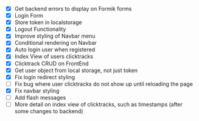 - [x] Get backend errors to display on Formik forms
- [x] Login Form
- [x] Store token in localstorage
- [x] Logout Functionality
- [x] Improve styling of Navbar menu
- [x] Conditional rendering on Navbar
- [x] Auto login user when registered
- [x] Index View of users clicktracks
- [x] Clicktrack CRUD on FrontEnd
- [x] Get user object from local storage, not just token
- [x] Fix login redirect styling
- [ ] Fix bug where user clicktracks do not show up until reloading the page
- [x] Fix navbar styling
- [ ] Add flash messages
- [ ] More detail on index view of clicktracks, such as timestamps (after some changes to backend)